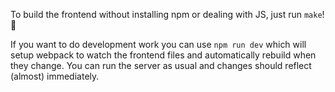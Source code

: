 To build the frontend without installing npm or dealing with JS, just run `make`! 🚀

If you want to do development work you can use `npm run dev` which will setup webpack to watch the frontend files and automatically rebuild when they change. You can run the server as usual and changes should reflect (almost) immediately.